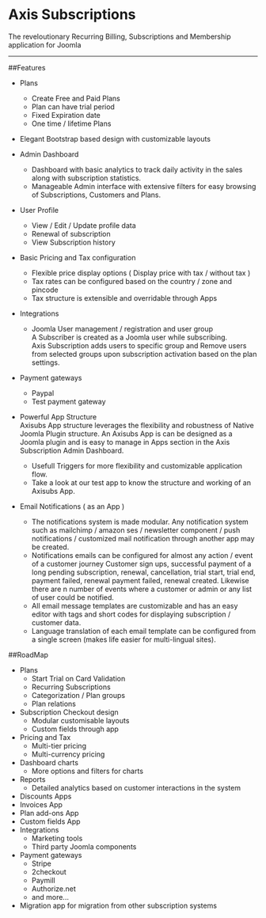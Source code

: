 # Axis Subscriptions
The reveloutionary Recurring Billing, Subscriptions and Membership application for Joomla

****

##Features
- Plans
    + Create Free and Paid Plans
    + Plan can have trial period
    + Fixed Expiration date
    + One time / lifetime Plans
- Elegant Bootstrap based design with customizable layouts
- Admin Dashboard
    + Dashboard with basic analytics to track daily activity in the sales along with subscription statistics.
    + Manageable Admin interface with extensive filters for easy browsing of Subscriptions, Customers and Plans.    
- User Profile
    +  View / Edit / Update profile data
    +  Renewal of subscription
    +  View Subscription history
- Basic Pricing and Tax configuration
    + Flexible price display options ( Display price with tax / without tax )
    + Tax rates can be configured based on the country / zone and pincode
    + Tax structure is extensible and overridable through Apps
- Integrations
    + Joomla User management / registration and user group  
    A Subscriber is created as a Joomla user while subscribing.  
    Axis Subscription adds users to specific group and Remove users from selected groups upon subscription activation based on the plan settings.
- Payment gateways
    + Paypal
    + Test payment gateway
- Powerful App Structure  
    Axisubs App structure leverages the flexibility and robustness of Native Joomla Plugin structure. An Axisubs App is can be designed as a Joomla plugin and is easy to manage in Apps section in the Axis Subscription Admin Dashboard. 
    + Usefull Triggers for more flexibility and customizable application flow.
    + Take a look at our test app to know the structure and working of an Axisubs App.

- Email Notifications ( as an App )  
    + The notifications system is made modular. Any notification system such as mailchimp / amazon ses / newsletter component / push notifications / customized mail notification through another app may be created.
    + Notifications emails can be configured for almost any action / event of a customer journey
      Customer sign ups, successful payment of a long pending subscription, renewal, cancellation, trial start, trial end, payment failed, renewal payment failed, renewal created.
      Likewise there are n number of events where a customer or admin or any list of user could be notified.
    + All email message templates are customizable and has an easy editor with tags and short codes for displaying subscription / customer data.
    + Language translation of each email template can be configured from a single screen (makes life easier for multi-lingual sites).

##RoadMap
- Plans
    + Start Trial on Card Validation
    + Recurring Subscriptions 
    + Categorization / Plan groups
    + Plan relations
- Subscription Checkout design
    + Modular customisable layouts 
    + Custom fields through app 
- Pricing and Tax
    + Multi-tier pricing
    + Multi-currency pricing
- Dashboard charts
    + More options and filters for charts
- Reports
    + Detailed analytics based on customer interactions in the system
- Discounts Apps
- Invoices App
- Plan add-ons App
- Custom fields App
- Integrations 
    + Marketing tools
    + Third party Joomla components 
- Payment gateways
    + Stripe
    + 2checkout
    + Paymill
    + Authorize.net
    + and more...
- Migration app for migration from other subscription systems 
